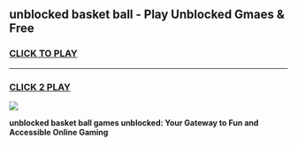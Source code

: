 
## unblocked basket ball - Play Unblocked Gmaes & Free
<h3>
<a href="https://news.freeplayer.one?title=unblocked_basket_ball&ref=16F">CLICK TO PLAY</a></h3>
<hr>

<h3>
<a href="https://news.freeplayer.one?title=unblocked_basket_ball&ref=16F">CLICK 2 PLAY</a>
  
</h3>

<a href="https://news.freeplayer.one?title=unblocked_basket_ball&ref=16F/"><img src="https://clearcache.store/games.png"></a>


**unblocked basket ball games unblocked: Your Gateway to Fun and Accessible Online Gaming**
